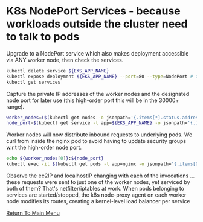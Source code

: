 # K8s NodePort Services - because workloads outside the cluster need to talk to pods

Upgrade to a NodePort service which also makes deployment accessible via ANY worker node, then check the services.
```bash
kubectl delete service ${EKS_APP_NAME}
kubectl expose deployment ${EKS_APP_NAME} --port=80 --type=NodePort # this will auto-assign a high-order port on ALL worker nodes
kubectl get services
```

Capture the private IP addresses of the worker nodes and the designated node port for later use (this high-order port this will be in the 30000+ range).
```bash
worker_nodes=($(kubectl get nodes -o jsonpath='{.items[*].status.addresses[?(@.type=="InternalIP")].address}'))
node_port=$(kubectl get service -l app=${EKS_APP_NAME} -o jsonpath='{.items[0].spec.ports[0].nodePort}')
```

Worker nodes will now distribute inbound requests to underlying pods. We curl from inside the nginx pod to avoid having to update security groups w.r.t the high-order node port.
```bash
echo ${worker_nodes[0]}:${node_port}
kubectl exec -it $(kubectl get pods -l app=nginx -o jsonpath='{.items[0].metadata.name}') -- /bin/bash -c "while true; do curl ${worker_nodes[0]}:${node_port}; done"
```

Observe the ec2IP and localhostIP changing with each of the invocations ... these requests were sent to just one of the worker nodes, yet serviced by both of them? That's netfilter/iptables at work. When pods belonging to services are started/stopped, the k8s node-proxy agent on each worker node modifies its routes, creating a kernel-level load balancer per service

[Return To Main Menu](/README.md)
